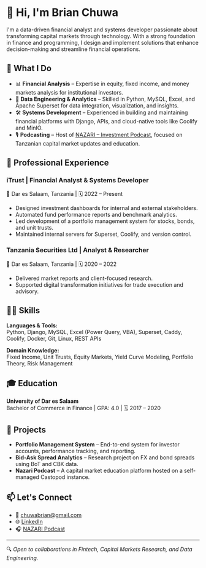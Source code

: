 # 👋 Hi, I'm Brian Chuwa

I'm a data-driven financial analyst and systems developer passionate about transforming capital markets through technology. With a strong foundation in finance and programming, I design and implement solutions that enhance decision-making and streamline financial operations.

## 💼 What I Do

- 📊 **Financial Analysis** – Expertise in equity, fixed income, and money markets analysis for institutional investors.
- 🧠 **Data Engineering & Analytics** – Skilled in Python, MySQL, Excel, and Apache Superset for data integration, visualization, and insights.
- 🛠️ **Systems Development** – Experienced in building and maintaining financial platforms with Django, APIs, and cloud-native tools like Coolify and MinIO.
- 🎙️ **Podcasting** – Host of [NAZARI – Investment Podcast](https://nazari.itrust.co.tz), focused on Tanzanian capital market updates and education.

## 🏢 Professional Experience

### iTrust | Financial Analyst & Systems Developer
📍 Dar es Salaam, Tanzania | 🗓️ 2022 – Present

- Designed investment dashboards for internal and external stakeholders.
- Automated fund performance reports and benchmark analytics.
- Led development of a portfolio management system for stocks, bonds, and unit trusts.
- Maintained internal servers for Superset, Coolify, and version control.

### Tanzania Securities Ltd | Analyst & Researcher
📍 Dar es Salaam, Tanzania | 🗓️ 2020 – 2022

- Delivered market reports and client-focused research.
- Supported digital transformation initiatives for trade execution and advisory.

## 🧑‍💻 Skills

**Languages & Tools:**  
Python, Django, MySQL, Excel (Power Query, VBA), Superset, Caddy, Coolify, Docker, Git, Linux, REST APIs

**Domain Knowledge:**  
Fixed Income, Unit Trusts, Equity Markets, Yield Curve Modeling, Portfolio Theory, Risk Management

## 🎓 Education

**University of Dar es Salaam**  
Bachelor of Commerce in Finance | GPA: 4.0 | 🗓️ 2017 – 2020

## 📌 Projects

- **Portfolio Management System** – End-to-end system for investor accounts, performance tracking, and reporting.
- **Bid-Ask Spread Analytics** – Research project on FX and bond spreads using BoT and CBK data.
- **Nazari Podcast** – A capital market education platform hosted on a self-managed Castopod instance.

## 📫 Let's Connect

- 📧 chuwabrian@gmail.com  
- 🌐 [LinkedIn](https://www.linkedin.com/in/brian-chuwa)  
- 🎧 [NAZARI Podcast](https://nazari.itrust.co.tz)

---

🔍 *Open to collaborations in Fintech, Capital Markets Research, and Data Engineering.*
